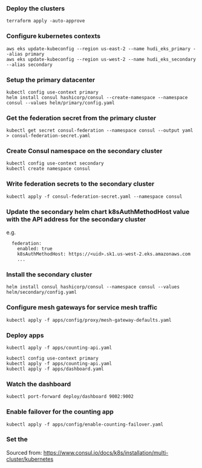 
### Deploy the clusters
```
terraform apply -auto-approve
```
### Configure kubernetes contexts
```
aws eks update-kubeconfig --region us-east-2 --name hudi_eks_primary --alias primary
aws eks update-kubeconfig --region us-west-2 --name hudi_eks_secondary --alias secondary
```

### Setup the primary datacenter
```
kubectl config use-context primary
helm install consul hashicorp/consul --create-namespace --namespace consul --values helm/primary/config.yaml
```

### Get the federation secret from the primary cluster
```
kubectl get secret consul-federation --namespace consul --output yaml > consul-federation-secret.yaml
```
### Create Consul namespace on the secondary cluster
```
kubectl config use-context secondary
kubectl create namespace consul
```
### Write federation secrets to the secondary cluster 
```
kubectl apply -f consul-federation-secret.yaml --namespace consul
```
### Update the secondary helm chart k8sAuthMethodHost value with the API address for the secondary cluster

e.g. 

```
  federation:
    enabled: true
    k8sAuthMethodHost: https://<uid>.sk1.us-west-2.eks.amazonaws.com
    ...
```

### Install the secondary cluster
```
helm install consul hashicorp/consul --namespace consul --values helm/secondary/config.yaml
```

### Configure mesh gateways for service mesh traffic
```
kubectl apply -f apps/config/proxy/mesh-gateway-defaults.yaml
```

### Deploy apps
```
kubectl apply -f apps/counting-api.yaml

kubectl config use-context primary
kubectl apply -f apps/counting-api.yaml
kubectl apply -f apps/dashboard.yaml
```
### Watch the dashboard
```
kubectl port-forward deploy/dashboard 9002:9002
```
### Enable failover for the counting app
```
kubectl apply -f apps/config/enable-counting-failover.yaml
```
### Set the





Sourced from: https://www.consul.io/docs/k8s/installation/multi-cluster/kubernetes
